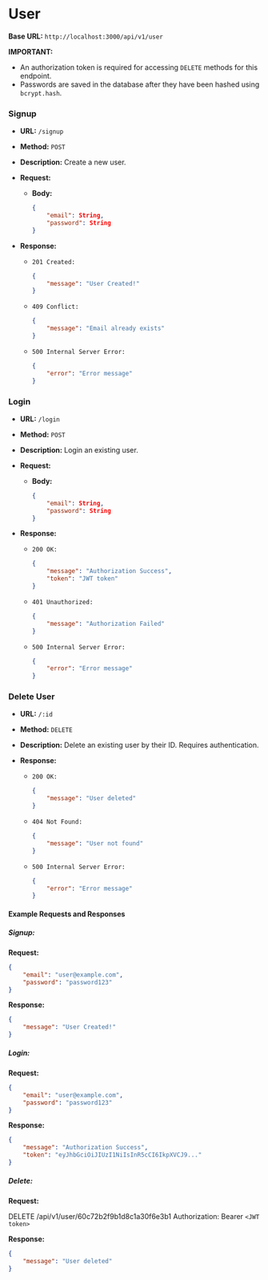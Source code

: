 # User

**Base URL:** `http://localhost:3000/api/v1/user`

**IMPORTANT:**

- An authorization token is required for accessing `DELETE` methods for this endpoint. 
- Passwords are saved in the database after they have been hashed using `bcrypt.hash`.

### Signup

- **URL:** `/signup`
    
- **Method:** `POST`
    
- **Description:** Create a new user.
    
- **Request:**
    
    - **Body:**
        ```json
        {
            "email": String,
            "password": String
        }
        ```

- **Response:**

    - `201 Created:`
        ```json
        {
            "message": "User Created!"
        }
        ```
    
    - `409 Conflict:`
        ```json
        {
            "message": "Email already exists"
        }
        ```
    
    - `500 Internal Server Error:`
        ```json
        {
            "error": "Error message"
        }
        ```

### Login

- **URL:** `/login`
    
- **Method:** `POST`
    
- **Description:** Login an existing user.
    
- **Request:**
    
    - **Body:**
        ```json
        {
            "email": String,
            "password": String
        }
        ```

- **Response:**

    - `200 OK:`
        ```json
        {
            "message": "Authorization Success",
            "token": "JWT token"
        }
        ```
    
    - `401 Unauthorized:`
        ```json
        {
            "message": "Authorization Failed"
        }
        ```
    
    - `500 Internal Server Error:`
        ```json
        {
            "error": "Error message"
        }
        ```

### Delete User

- **URL:** `/:id`
    
- **Method:** `DELETE`
    
- **Description:** Delete an existing user by their ID. Requires authentication.
    
- **Response:**

    - `200 OK:`
        ```json
        {
            "message": "User deleted"
        }
        ```
    
    - `404 Not Found:`
        ```json
        {
            "message": "User not found"
        }
        ```
        
    - `500 Internal Server Error:`
        ```json
        {
            "error": "Error message"
        }
        ```

#### Example Requests and Responses

##### Signup:

**Request:**
```json
{
    "email": "user@example.com",
    "password": "password123"
}
```

**Response:**
``` json
{
    "message": "User Created!"
}
```

##### Login:

**Request:**
```json
{
    "email": "user@example.com",
    "password": "password123"
}
```
**Response:**
``` json
{
    "message": "Authorization Success",
    "token": "eyJhbGciOiJIUzI1NiIsInR5cCI6IkpXVCJ9..."
}
```

##### Delete:

**Request:**

DELETE /api/v1/user/60c72b2f9b1d8c1a30f6e3b1
Authorization: Bearer `<JWT token>`

**Response:**
``` json
{
    "message": "User deleted"
}
```